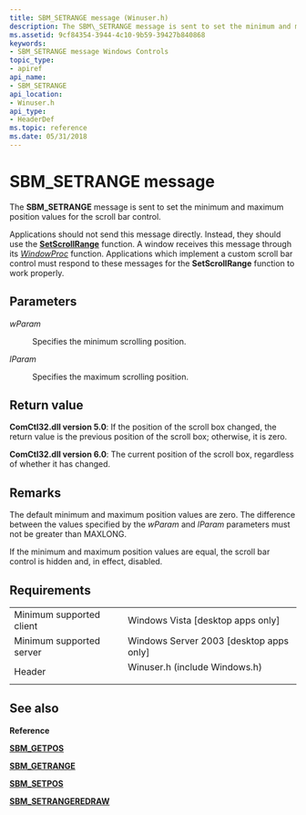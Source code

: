 ```yaml
---
title: SBM_SETRANGE message (Winuser.h)
description: The SBM\_SETRANGE message is sent to set the minimum and maximum position values for the scroll bar control.
ms.assetid: 9cf84354-3944-4c10-9b59-39427b840868
keywords:
- SBM_SETRANGE message Windows Controls
topic_type:
- apiref
api_name:
- SBM_SETRANGE
api_location:
- Winuser.h
api_type:
- HeaderDef
ms.topic: reference
ms.date: 05/31/2018
---
```


# SBM\_SETRANGE message

The **SBM\_SETRANGE** message is sent to set the minimum and maximum position values for the scroll bar control.

Applications should not send this message directly. Instead, they should use the [**SetScrollRange**](/windows/desktop/api/Winuser/nf-winuser-setscrollrange) function. A window receives this message through its [*WindowProc*](https://docs.microsoft.com/previous-versions/windows/desktop/legacy/ms633573(v=vs.85)) function. Applications which implement a custom scroll bar control must respond to these messages for the **SetScrollRange** function to work properly.

## Parameters

<dl> <dt>

*wParam* 
</dt> <dd>

Specifies the minimum scrolling position.

</dd> <dt>

*lParam* 
</dt> <dd>

Specifies the maximum scrolling position.

</dd> </dl>

## Return value

**ComCtl32.dll version 5.0**: If the position of the scroll box changed, the return value is the previous position of the scroll box; otherwise, it is zero.

**ComCtl32.dll version 6.0**: The current position of the scroll box, regardless of whether it has changed.

## Remarks

The default minimum and maximum position values are zero. The difference between the values specified by the *wParam* and *lParam* parameters must not be greater than MAXLONG.

If the minimum and maximum position values are equal, the scroll bar control is hidden and, in effect, disabled.

## Requirements



|                                     |                                                                                                          |
|-------------------------------------|----------------------------------------------------------------------------------------------------------|
| Minimum supported client<br/> | Windows Vista \[desktop apps only\]<br/>                                                           |
| Minimum supported server<br/> | Windows Server 2003 \[desktop apps only\]<br/>                                                     |
| Header<br/>                   | <dl> <dt>Winuser.h (include Windows.h)</dt> </dl> |



## See also

<dl> <dt>

**Reference**
</dt> <dt>

[**SBM\_GETPOS**](sbm-getpos.md)
</dt> <dt>

[**SBM\_GETRANGE**](sbm-getrange.md)
</dt> <dt>

[**SBM\_SETPOS**](sbm-setpos.md)
</dt> <dt>

[**SBM\_SETRANGEREDRAW**](sbm-setrangeredraw.md)
</dt> </dl>

 

 





